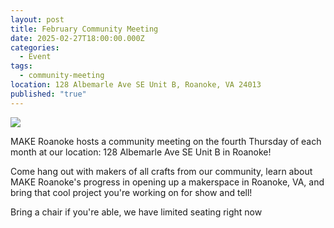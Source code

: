 ```yaml
---
layout: post
title: February Community Meeting
date: 2025-02-27T18:00:00.000Z
categories:
  - Event
tags:
  - community-meeting
location: 128 Albemarle Ave SE Unit B, Roanoke, VA 24013
published: "true"
---
```



![](/assets/images/february-community-meeting-flyer.png)

MAKE Roanoke hosts a community meeting on the fourth Thursday of each month at our location: 128 Albemarle Ave SE Unit B in Roanoke!

Come hang out with makers of all crafts from our community, learn about MAKE Roanoke's progress in opening up a makerspace in Roanoke, VA, and bring that cool project you're working on for show and tell!

Bring a chair if you're able, we have limited seating right now
